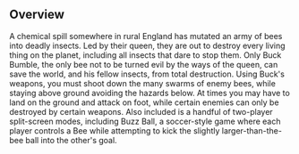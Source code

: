 ## Overview

A chemical spill somewhere in rural England has mutated an army of bees into deadly insects. Led by their queen, they are out to destroy every living thing on the planet, including all insects that dare to stop them. Only Buck Bumble, the only bee not to be turned evil by the ways of the queen, can save the world, and his fellow insects, from total destruction. Using Buck's weapons, you must shoot down the many swarms of enemy bees, while staying above ground avoiding the hazards below. At times you may have to land on the ground and attack on foot, while certain enemies can only be destroyed by certain weapons. Also included is a handful of two-player split-screen modes, including Buzz Ball, a soccer-style game where each player controls a Bee while attempting to kick the slightly larger-than-the-bee ball into the other's goal.